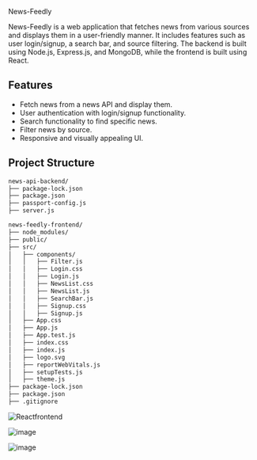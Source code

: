  News-Feedly

News-Feedly is a web application that fetches news from various sources and displays them in a user-friendly manner. It includes features such as user login/signup, a search bar, and source filtering. The backend is built using Node.js, Express.js, and MongoDB, while the frontend is built using React.

## Features

- Fetch news from a news API and display them.
- User authentication with login/signup functionality.
- Search functionality to find specific news.
- Filter news by source.
- Responsive and visually appealing UI.



## Project Structure

```bash
news-api-backend/
├── package-lock.json
├── package.json
├── passport-config.js
├── server.js

news-feedly-frontend/
├── node_modules/
├── public/
├── src/
│   ├── components/
│   │   ├── Filter.js
│   │   ├── Login.css
│   │   ├── Login.js
│   │   ├── NewsList.css
│   │   ├── NewsList.js
│   │   ├── SearchBar.js
│   │   ├── Signup.css
│   │   ├── Signup.js
│   ├── App.css
│   ├── App.js
│   ├── App.test.js
│   ├── index.css
│   ├── index.js
│   ├── logo.svg
│   ├── reportWebVitals.js
│   ├── setupTests.js
│   ├── theme.js
├── package-lock.json
├── package.json
├── .gitignore
```````


![Reactfrontend](https://github.com/user-attachments/assets/f0c67046-6b2b-46c2-9f26-698e1468a828)

![image](https://github.com/user-attachments/assets/f050e851-e835-43c8-b597-c05b9f13e9ba)

![image](https://github.com/user-attachments/assets/c11d9106-4960-41d6-9671-066d35410359)

